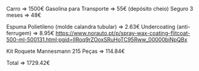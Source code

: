 Carro => 1500€
Gasolina para Transporte => 55€ (depósito cheio)
Seguro 3 meses => 48€

Espuma Polietileno (molde calandra tubular) => 2.63€
Undercoating (anti-ferrugem) => 8.95€ https://www.norauto.pt/p/spray-wax-coating-flitcoat-500-ml-500131.html;pgid=lIRoq9rZOoxSRuHoTC95Rww_00000biNpQBx

Kit Roquete Mannesmann 215 Peças => 114.84€

Total => 1729.42€

